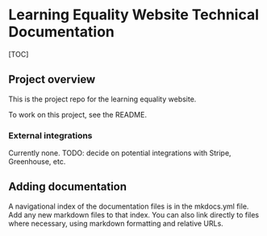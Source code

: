 # Learning Equality Website Technical Documentation

[TOC]

## Project overview

This is the project repo for the learning equality website. 

To work on this project, see the README.

### External integrations

Currently none. TODO: decide on potential integrations with Stripe, Greenhouse, etc. 

## Adding documentation

A navigational index of the documentation files is in the mkdocs.yml file. Add any new markdown files to that index. You can also link directly to files where necessary, using markdown formatting and relative URLs.
